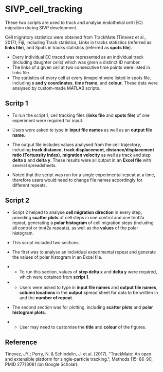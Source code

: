 # SIVP_cell_tracking
These two scripts are used to track and analyse endothelial cell (EC) migration during SIVP development.

Cell migratory statistics were obtained from TrackMate (Tinevez et al., 2017), Fiji, including Track statistics, Links in tracks statistics (referred as **links file**), and Spots in tracks statistics (referred as **spots file**). 

- Every individual EC traced was represented as an individual track (including daughter cells) which was given a distinct ID number. 
- The links of a given cell at two consecutive time points were listed in links file. 
- The statistics of every cell at every timepoint were listed in spots file, including **x and y coordinates**, **time frame**, and **colour**. These data were analysed by custom-made MATLAB scripts.

## Scritp 1
- To run the script 1, cell tracking files (**links file** and **spots file**) of one experiment were required for input. 

- Users were asked to type in **input file names** as well as an **output file name**. 

- The output file includes values analysed from the cell trajectory, including **track distance**, **track displacement**, **distance/displacement ratio (Tortuosity index)**, **migration velocity** as well as track and step **delta x** and **delta y**. These results were all output in an **Excel file** with several spreadsheets. 

- Noted that the script was run for a single experimental repeat at a time, therefore users would need to change file names accordingly for different repeats.

## Script 2
- Script 2 helped to analyse **cell migration direction** in every step, providing **scatter plots** of cell steps in one control and one tnnt2a repeat, generating a **polar histogram** of cell migration steps (including all control or tnnt2a repeats), as well as the **values** of the polar histogram. 

- This script included two sections.

- The first was to analyse an individual experimental repeat and generate the values of polar histogram in an Excel file. 

- - To run this section, values of **step delta x** and **delta y** were required, which were obtained from **script 1**. 
- - Users were asked to type in **input file names** and **output file names**, **column locations** in the **output** spread sheet for data to be written in and the **number of repeat**. 

- The second section was for plotting, including **scatter plots** and **polar histogram plots**. 
- - User may need to customise the **title** and **colour** of the figures.

## Reference
Tinevez, JY.; Perry, N. & Schindelin, J. et al. (2017), "TrackMate: An open and extensible platform for single-particle tracking.", Methods 115: 80-90, PMID 27713081 (on Google Scholar).
